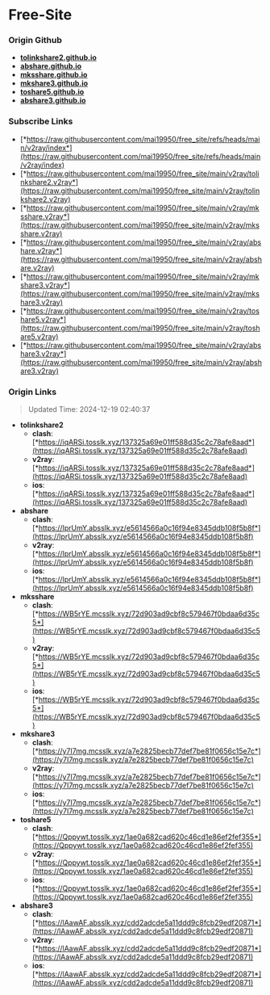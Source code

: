 # Free-Site

### Origin Github

- [**tolinkshare2.github.io**](https://github.com/tolinkshare2/tolinkshare2.github.io)
- [**abshare.github.io**](https://github.com/abshare/abshare.github.io)
- [**mksshare.github.io**](https://github.com/mksshare/mksshare.github.io)
- [**mkshare3.github.io**](https://github.com/mkshare3/mkshare3.github.io)
- [**toshare5.github.io**](https://github.com/toshare5/toshare5.github.io)
- [**abshare3.github.io**](https://github.com/abshare3/abshare3.github.io)

### Subscribe Links

- [*https://raw.githubusercontent.com/mai19950/free_site/refs/heads/main/v2ray/index*](https://raw.githubusercontent.com/mai19950/free_site/refs/heads/main/v2ray/index)
- [*https://raw.githubusercontent.com/mai19950/free_site/main/v2ray/tolinkshare2.v2ray*](https://raw.githubusercontent.com/mai19950/free_site/main/v2ray/tolinkshare2.v2ray)
- [*https://raw.githubusercontent.com/mai19950/free_site/main/v2ray/mksshare.v2ray*](https://raw.githubusercontent.com/mai19950/free_site/main/v2ray/mksshare.v2ray)
- [*https://raw.githubusercontent.com/mai19950/free_site/main/v2ray/abshare.v2ray*](https://raw.githubusercontent.com/mai19950/free_site/main/v2ray/abshare.v2ray)
- [*https://raw.githubusercontent.com/mai19950/free_site/main/v2ray/mkshare3.v2ray*](https://raw.githubusercontent.com/mai19950/free_site/main/v2ray/mkshare3.v2ray)
- [*https://raw.githubusercontent.com/mai19950/free_site/main/v2ray/toshare5.v2ray*](https://raw.githubusercontent.com/mai19950/free_site/main/v2ray/toshare5.v2ray)
- [*https://raw.githubusercontent.com/mai19950/free_site/main/v2ray/abshare3.v2ray*](https://raw.githubusercontent.com/mai19950/free_site/main/v2ray/abshare3.v2ray)

### Origin Links

> Updated Time: 2024-12-19 02:40:37

- **tolinkshare2**
  - **clash**: [*https://iqARSi.tosslk.xyz/137325a69e01ff588d35c2c78afe8aad*](https://iqARSi.tosslk.xyz/137325a69e01ff588d35c2c78afe8aad)
  - **v2ray**: [*https://iqARSi.tosslk.xyz/137325a69e01ff588d35c2c78afe8aad*](https://iqARSi.tosslk.xyz/137325a69e01ff588d35c2c78afe8aad)
  - **ios**: [*https://iqARSi.tosslk.xyz/137325a69e01ff588d35c2c78afe8aad*](https://iqARSi.tosslk.xyz/137325a69e01ff588d35c2c78afe8aad)
- **abshare**
  - **clash**: [*https://IprUmY.absslk.xyz/e5614566a0c16f94e8345ddb108f5b8f*](https://IprUmY.absslk.xyz/e5614566a0c16f94e8345ddb108f5b8f)
  - **v2ray**: [*https://IprUmY.absslk.xyz/e5614566a0c16f94e8345ddb108f5b8f*](https://IprUmY.absslk.xyz/e5614566a0c16f94e8345ddb108f5b8f)
  - **ios**: [*https://IprUmY.absslk.xyz/e5614566a0c16f94e8345ddb108f5b8f*](https://IprUmY.absslk.xyz/e5614566a0c16f94e8345ddb108f5b8f)
- **mksshare**
  - **clash**: [*https://WB5rYE.mcsslk.xyz/72d903ad9cbf8c579467f0bdaa6d35c5*](https://WB5rYE.mcsslk.xyz/72d903ad9cbf8c579467f0bdaa6d35c5)
  - **v2ray**: [*https://WB5rYE.mcsslk.xyz/72d903ad9cbf8c579467f0bdaa6d35c5*](https://WB5rYE.mcsslk.xyz/72d903ad9cbf8c579467f0bdaa6d35c5)
  - **ios**: [*https://WB5rYE.mcsslk.xyz/72d903ad9cbf8c579467f0bdaa6d35c5*](https://WB5rYE.mcsslk.xyz/72d903ad9cbf8c579467f0bdaa6d35c5)
- **mkshare3**
  - **clash**: [*https://y7I7mg.mcsslk.xyz/a7e2825becb77def7be81f0656c15e7c*](https://y7I7mg.mcsslk.xyz/a7e2825becb77def7be81f0656c15e7c)
  - **v2ray**: [*https://y7I7mg.mcsslk.xyz/a7e2825becb77def7be81f0656c15e7c*](https://y7I7mg.mcsslk.xyz/a7e2825becb77def7be81f0656c15e7c)
  - **ios**: [*https://y7I7mg.mcsslk.xyz/a7e2825becb77def7be81f0656c15e7c*](https://y7I7mg.mcsslk.xyz/a7e2825becb77def7be81f0656c15e7c)
- **toshare5**
  - **clash**: [*https://Qppywt.tosslk.xyz/1ae0a682cad620c46cd1e86ef2fef355*](https://Qppywt.tosslk.xyz/1ae0a682cad620c46cd1e86ef2fef355)
  - **v2ray**: [*https://Qppywt.tosslk.xyz/1ae0a682cad620c46cd1e86ef2fef355*](https://Qppywt.tosslk.xyz/1ae0a682cad620c46cd1e86ef2fef355)
  - **ios**: [*https://Qppywt.tosslk.xyz/1ae0a682cad620c46cd1e86ef2fef355*](https://Qppywt.tosslk.xyz/1ae0a682cad620c46cd1e86ef2fef355)
- **abshare3**
  - **clash**: [*https://lAawAF.absslk.xyz/cdd2adcde5a11ddd9c8fcb29edf20871*](https://lAawAF.absslk.xyz/cdd2adcde5a11ddd9c8fcb29edf20871)
  - **v2ray**: [*https://lAawAF.absslk.xyz/cdd2adcde5a11ddd9c8fcb29edf20871*](https://lAawAF.absslk.xyz/cdd2adcde5a11ddd9c8fcb29edf20871)
  - **ios**: [*https://lAawAF.absslk.xyz/cdd2adcde5a11ddd9c8fcb29edf20871*](https://lAawAF.absslk.xyz/cdd2adcde5a11ddd9c8fcb29edf20871)
